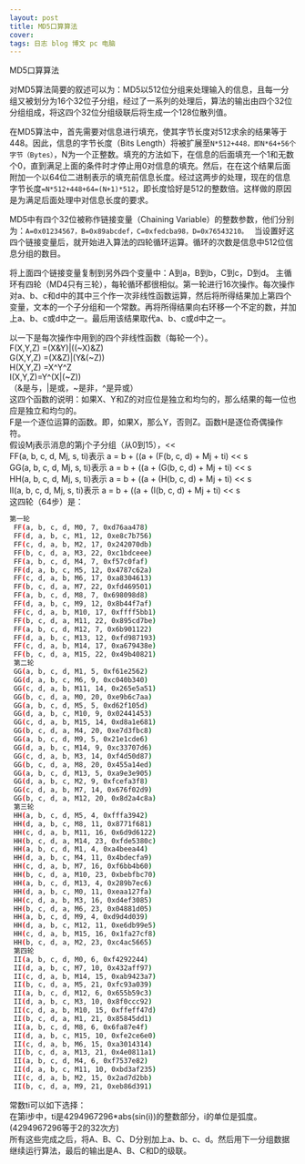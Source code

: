 ```yaml
---
layout: post
title: MD5口算算法
cover:  
tags: 日志 blog 博文 pc 电脑
---
```

MD5口算算法


对MD5算法简要的叙述可以为：MD5以512位分组来处理输入的信息，且每一分组又被划分为16个32位子分组，经过了一系列的处理后，算法的输出由四个32位分组组成，将这四个32位分组级联后将生成一个128位散列值。 

 在MD5算法中，首先需要对信息进行填充，使其字节长度对512求余的结果等于448。因此，信息的字节长度（Bits Length）将被扩展至`N*512+448，即N*64+56个字节（Bytes）`，N为一个正整数。填充的方法如下，在信息的后面填充一个1和无数个0，直到满足上面的条件时才停止用0对信息的填充。然后，在在这个结果后面附加一个以64位二进制表示的填充前信息长度。经过这两步的处理，现在的信息字节长度`=N*512+448+64=(N+1)*512`，即长度恰好是512的整数倍。这样做的原因是为满足后面处理中对信息长度的要求。 

 MD5中有四个32位被称作链接变量（Chaining Variable）的整数参数，他们分别为：`A=0x01234567，B=0x89abcdef，C=0xfedcba98，D=0x76543210。 `
 当设置好这四个链接变量后，就开始进入算法的四轮循环运算。循环的次数是信息中512位信息分组的数目。 

 将上面四个链接变量复制到另外四个变量中：A到a，B到b，C到c，D到d。 
 主循环有四轮（MD4只有三轮），每轮循环都很相似。第一轮进行16次操作。每次操作对a、b、c和d中的其中三个作一次非线性函数运算，然后将所得结果加上第四个变量，文本的一个子分组和一个常数。再将所得结果向右环移一个不定的数，并加上a、b、c或d中之一。最后用该结果取代a、b、c或d中之一。 

 以一下是每次操作中用到的四个非线性函数（每轮一个）。 <br>
 F(X,Y,Z) =(X&Y)|((~X)&Z) <br>
 G(X,Y,Z) =(X&Z)|(Y&(~Z)) <br>
 H(X,Y,Z) =X^Y^Z <br>
 I(X,Y,Z)=Y^(X|(~Z)) <br>
 （&是与，|是或，~是非，^是异或） <br>
 这四个函数的说明：如果X、Y和Z的对应位是独立和均匀的，那么结果的每一位也应是独立和均匀的。<br> 
 F是一个逐位运算的函数。即，如果X，那么Y，否则Z。函数H是逐位奇偶操作符。 <br>
 假设Mj表示消息的第j个子分组（从0到15），<< <br>
 FF(a, b, c, d, Mj, s, ti)表示 a = b + ((a + (F(b, c, d) + Mj + ti) << s<br>
 GG(a, b, c, d, Mj, s, ti)表示 a = b + ((a + (G(b, c, d) + Mj + ti) << s<br>
 HH(a, b, c, d, Mj, s, ti)表示 a = b + ((a + (H(b, c, d) + Mj + ti) << s<br>
 II(a, b, c, d, Mj, s, ti)表示 a = b + ((a + (I(b, c, d) + Mj + ti) << s<br>
 这四轮（64步）是：<br>
```bash
第一轮
 FF(a, b, c, d, M0, 7, 0xd76aa478)
 FF(d, a, b, c, M1, 12, 0xe8c7b756)
 FF(c, d, a, b, M2, 17, 0x242070db) 
 FF(b, c, d, a, M3, 22, 0xc1bdceee)
 FF(a, b, c, d, M4, 7, 0xf57c0faf)
 FF(d, a, b, c, M5, 12, 0x4787c62a)
 FF(c, d, a, b, M6, 17, 0xa8304613)
 FF(b, c, d, a, M7, 22, 0xfd469501)
 FF(a, b, c, d, M8, 7, 0x698098d8)
 FF(d, a, b, c, M9, 12, 0x8b44f7af)
 FF(c, d, a, b, M10, 17, 0xffff5bb1)
 FF(b, c, d, a, M11, 22, 0x895cd7be)
 FF(a, b, c, d, M12, 7, 0x6b901122)
 FF(d, a, b, c, M13, 12, 0xfd987193)
 FF(c, d, a, b, M14, 17, 0xa679438e)
 FF(b, c, d, a, M15, 22, 0x49b40821) 
 第二轮
 GG(a, b, c, d, M1, 5, 0xf61e2562)
 GG(d, a, b, c, M6, 9, 0xc040b340)
 GG(c, d, a, b, M11, 14, 0x265e5a51)
 GG(b, c, d, a, M0, 20, 0xe9b6c7aa)
 GG(a, b, c, d, M5, 5, 0xd62f105d)
 GG(d, a, b, c, M10, 9, 0x02441453)
 GG(c, d, a, b, M15, 14, 0xd8a1e681)
 GG(b, c, d, a, M4, 20, 0xe7d3fbc8)
 GG(a, b, c, d, M9, 5, 0x21e1cde6)
 GG(d, a, b, c, M14, 9, 0xc33707d6)
 GG(c, d, a, b, M3, 14, 0xf4d50d87)
 GG(b, c, d, a, M8, 20, 0x455a14ed)
 GG(a, b, c, d, M13, 5, 0xa9e3e905)
 GG(d, a, b, c, M2, 9, 0xfcefa3f8)
 GG(c, d, a, b, M7, 14, 0x676f02d9)
 GG(b, c, d, a, M12, 20, 0x8d2a4c8a)
 第三轮
 HH(a, b, c, d, M5, 4, 0xfffa3942)
 HH(d, a, b, c, M8, 11, 0x8771f681)
 HH(c, d, a, b, M11, 16, 0x6d9d6122)
 HH(b, c, d, a, M14, 23, 0xfde5380c)
 HH(a, b, c, d, M1, 4, 0xa4beea44)
 HH(d, a, b, c, M4, 11, 0x4bdecfa9)
 HH(c, d, a, b, M7, 16, 0xf6bb4b60)
 HH(b, c, d, a, M10, 23, 0xbebfbc70)
 HH(a, b, c, d, M13, 4, 0x289b7ec6)
 HH(d, a, b, c, M0, 11, 0xeaa127fa)
 HH(c, d, a, b, M3, 16, 0xd4ef3085)
 HH(b, c, d, a, M6, 23, 0x04881d05)
 HH(a, b, c, d, M9, 4, 0xd9d4d039)
 HH(d, a, b, c, M12, 11, 0xe6db99e5)
 HH(c, d, a, b, M15, 16, 0x1fa27cf8)
 HH(b, c, d, a, M2, 23, 0xc4ac5665)
 第四轮
 II(a, b, c, d, M0, 6, 0xf4292244)
 II(d, a, b, c, M7, 10, 0x432aff97)
 II(c, d, a, b, M14, 15, 0xab9423a7)
 II(b, c, d, a, M5, 21, 0xfc93a039)
 II(a, b, c, d, M12, 6, 0x655b59c3)
 II(d, a, b, c, M3, 10, 0x8f0ccc92)
 II(c, d, a, b, M10, 15, 0xffeff47d)
 II(b, c, d, a, M1, 21, 0x85845dd1)
 II(a, b, c, d, M8, 6, 0x6fa87e4f)
 II(d, a, b, c, M15, 10, 0xfe2ce6e0)
 II(c, d, a, b, M6, 15, 0xa3014314)
 II(b, c, d, a, M13, 21, 0x4e0811a1)
 II(a, b, c, d, M4, 6, 0xf7537e82)
 II(d, a, b, c, M11, 10, 0xbd3af235)
 II(c, d, a, b, M2, 15, 0x2ad7d2bb)
 II(b, c, d, a, M9, 21, 0xeb86d391)
```
 常数ti可以如下选择：<br>
 在第i步中，ti是4294967296*abs(sin(i))的整数部分，i的单位是弧度。(4294967296等于2的32次方)<br>
 所有这些完成之后，将A、B、C、D分别加上a、b、c、d。然后用下一分组数据继续运行算法，最后的输出是A、B、C和D的级联。<br>